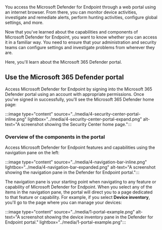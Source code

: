 You access the Microsoft Defender for Endpoint through a web portal using an internet browser. From there, you can monitor device activities, investigate and remediate alerts, perform hunting activities, configure global settings, and more.

Now that you've learned about the capabilities and components of Microsoft Defender for Endpoint, you want to know whether you can access it in a familiar way. You need to ensure that your administration and security teams can configure settings and investigate problems from wherever they are.

Here, you'll learn about the Microsoft 365 Defender portal.

## Use the Microsoft 365 Defender portal

Access Microsoft Defender for Endpoint by signing into the Microsoft 365 Defender portal using an account with appropriate permissions. Once you've signed in successfully, you'll see the Microsoft 365 Defender home page:

:::image type="content" source="../media/4-security-center-portal-inline.png" lightbox="../media/4-security-center-portal-expand.png" alt-text="A screenshot showing the Security Center home page.":::

### Overview of the components in the portal

Access Microsoft Defender for Endpoint features and capabilities using the navigation pane on the left:

:::image type="content" source="../media/4-navigation-bar-inline.png" lightbox="../media/4-navigation-bar-expanded.png" alt-text="A screenshot showing the navigation pane in the Defender for Endpoint portal.":::

The navigation pane is your starting point when navigating to any feature or capability of Microsoft Defender for Endpoint. When you select any of the items in the navigation pane, the portal will direct you to a page dedicated to that feature or capability. For example, if you select **Device inventory**, you'll go to the page where you can manage your devices:

:::image type="content" source="../media/1-portal-example.png" alt-text="A screenshot showing the device inventory pane in the Defender for Endpoint portal." lightbox="../media/1-portal-example.png":::
